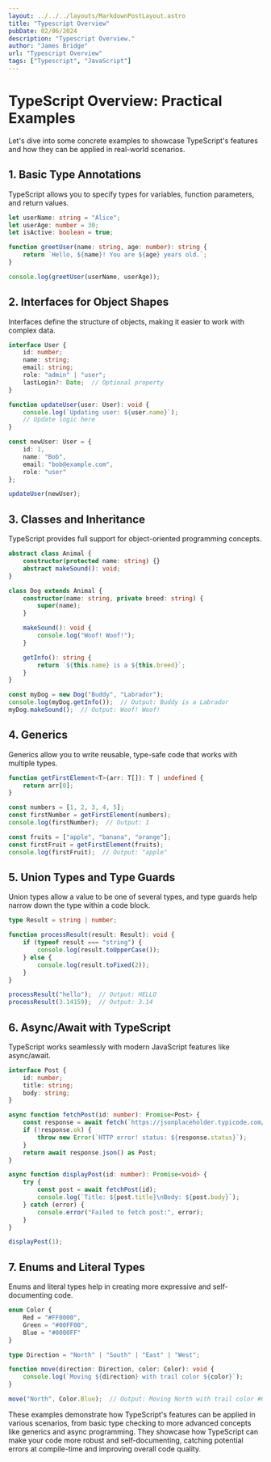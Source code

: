```yaml
---
layout: ../../../layouts/MarkdownPostLayout.astro
title: "Typescript Overview"
pubDate: 02/06/2024
description: "Typescript Overview."
author: "James Bridge"
url: "Typescript Overview"
tags: ["Typescript", "JavaScript"]
---
```


# TypeScript Overview: Practical Examples

Let's dive into some concrete examples to showcase TypeScript's features and how they can be applied in real-world scenarios.

## 1. Basic Type Annotations

TypeScript allows you to specify types for variables, function parameters, and return values.

```typescript
let userName: string = "Alice";
let userAge: number = 30;
let isActive: boolean = true;

function greetUser(name: string, age: number): string {
    return `Hello, ${name}! You are ${age} years old.`;
}

console.log(greetUser(userName, userAge));
```

## 2. Interfaces for Object Shapes

Interfaces define the structure of objects, making it easier to work with complex data.

```typescript
interface User {
    id: number;
    name: string;
    email: string;
    role: "admin" | "user";
    lastLogin?: Date;  // Optional property
}

function updateUser(user: User): void {
    console.log(`Updating user: ${user.name}`);
    // Update logic here
}

const newUser: User = {
    id: 1,
    name: "Bob",
    email: "bob@example.com",
    role: "user"
};

updateUser(newUser);
```

## 3. Classes and Inheritance

TypeScript provides full support for object-oriented programming concepts.

```typescript
abstract class Animal {
    constructor(protected name: string) {}
    abstract makeSound(): void;
}

class Dog extends Animal {
    constructor(name: string, private breed: string) {
        super(name);
    }

    makeSound(): void {
        console.log("Woof! Woof!");
    }

    getInfo(): string {
        return `${this.name} is a ${this.breed}`;
    }
}

const myDog = new Dog("Buddy", "Labrador");
console.log(myDog.getInfo());  // Output: Buddy is a Labrador
myDog.makeSound();  // Output: Woof! Woof!
```

## 4. Generics

Generics allow you to write reusable, type-safe code that works with multiple types.

```typescript
function getFirstElement<T>(arr: T[]): T | undefined {
    return arr[0];
}

const numbers = [1, 2, 3, 4, 5];
const firstNumber = getFirstElement(numbers);
console.log(firstNumber);  // Output: 1

const fruits = ["apple", "banana", "orange"];
const firstFruit = getFirstElement(fruits);
console.log(firstFruit);  // Output: "apple"
```

## 5. Union Types and Type Guards

Union types allow a value to be one of several types, and type guards help narrow down the type within a code block.

```typescript
type Result = string | number;

function processResult(result: Result): void {
    if (typeof result === "string") {
        console.log(result.toUpperCase());
    } else {
        console.log(result.toFixed(2));
    }
}

processResult("hello");  // Output: HELLO
processResult(3.14159);  // Output: 3.14
```

## 6. Async/Await with TypeScript

TypeScript works seamlessly with modern JavaScript features like async/await.

```typescript
interface Post {
    id: number;
    title: string;
    body: string;
}

async function fetchPost(id: number): Promise<Post> {
    const response = await fetch(`https://jsonplaceholder.typicode.com/posts/${id}`);
    if (!response.ok) {
        throw new Error(`HTTP error! status: ${response.status}`);
    }
    return await response.json() as Post;
}

async function displayPost(id: number): Promise<void> {
    try {
        const post = await fetchPost(id);
        console.log(`Title: ${post.title}\nBody: ${post.body}`);
    } catch (error) {
        console.error("Failed to fetch post:", error);
    }
}

displayPost(1);
```

## 7. Enums and Literal Types

Enums and literal types help in creating more expressive and self-documenting code.

```typescript
enum Color {
    Red = "#FF0000",
    Green = "#00FF00",
    Blue = "#0000FF"
}

type Direction = "North" | "South" | "East" | "West";

function move(direction: Direction, color: Color): void {
    console.log(`Moving ${direction} with trail color ${color}`);
}

move("North", Color.Blue);  // Output: Moving North with trail color #0000FF
```

These examples demonstrate how TypeScript's features can be applied in various scenarios, from basic type checking to more advanced concepts like generics and async programming. They showcase how TypeScript can make your code more robust and self-documenting, catching potential errors at compile-time and improving overall code quality.